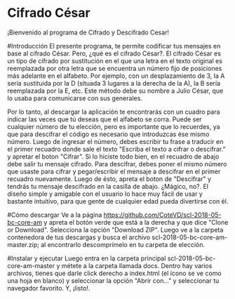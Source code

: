# Cifrado César
¡Bienvenido al programa de Cifrado y Descifrado Cesar!

#Introducción
El presente programa, te permite codificar tus mensajes en base al cifrado César. Pero, ¿qué es el cifrado César?.
El cifrado César es un tipo de cifrado por sustitución en el que una letra en el texto original es reemplazada por otra letra que se encuentra un número fijo de posiciones más adelante en el alfabeto. Por ejemplo, con un desplazamiento de 3, la A sería sustituida por la D (situada 3 lugares a la derecha de la A), la B sería reemplazada por la E, etc. Este método debe su nombre a Julio César, que lo usaba para comunicarse con sus generales.

Por lo tanto, al descargar la aplicación te encontrarás con un cuadro para indicar las veces que tú deseas que el alfabeto se corra. Puede ser cualquier número de tu elección, pero es importante que lo recuerdes, ya que para descifrar el código es necesario que introduzcas ése mismo número. Luego de ingresar el número, debes escribir tu frase a traducir en el primer recuadro donde sale el texto "Escriba el texto a cifrar o descifrar." y apretar el boton "Cifrar". Si lo hiciste todo bien, en el recuadro de abajo debe salir tu mensaje cifrado.
Para descifrar, debes poner el mismo número que usaste para cifrar y pegar/escribir el mensaje a descifrar en el primer recuadro nuevamente. Luego de ésto, apreta el boton de "Descifrar" y tendrás tu mensaje descifrado en la casilla de abajo.
¿Mágico, no?. El diseño simple y amigable con el usuario lo hace muy fácil de usar y bastante intuitivo, para que gente de cualquier edad pueda divertirse con él.

#Cómo descargar
Ve a la página https://github.com/CoteVD/scl-2018-05-bc-core-am y apreta el botón verde que está a la derecha y que dice "Clone or Download". Selecciona la opción "Download ZIP". Luego ve a la carpeta contenedora de tus descargas y busca el archivo scl-2018-05-bc-core-am-master.zip; al encontrarlo descomprímelo en tu carpeta de elección. 

#Instalar y ejecutar
Luego entra en la carpeta principal scl-2018-05-bc-core-am-master y métete a la carpeta llamada docs. Dentro hay varios archivos, tienes que darle click derecho a index.html (el ícono se ve como una hoja en blanco) y seleccionar la opción "Abrir con..." y seleccionar tu navegador favorito. Y, ¡listo!.